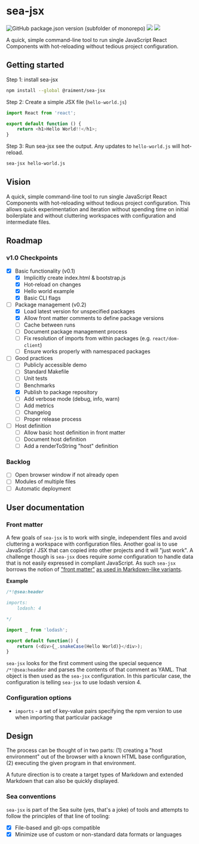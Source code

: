 # sea-jsx

![GitHub package.json version (subfolder of monorepo)](https://img.shields.io/github/package-json/v/raiment-studios/monorepo?filename=source%2Fprojects%2Fsea%2Fapps%2Fsea-jsx%2Fpackage.json)
![](https://img.shields.io/badge/license-MIT-039)
[![](https://img.shields.io/badge/feedback-welcome!-1a6)](https://github.com/raiment-studios/monorepo/discussions)

A quick, simple command-line tool to run single JavaScript React Components with hot-reloading without tedious project configuration.

## Getting started

Step 1: install sea-jsx

```bash
npm install --global @raiment/sea-jsx
```

Step 2: Create a simple JSX file (`hello-world.js`)

```javascript
import React from 'react';

export default function () {
    return <h1>Hello World!!</h1>;
}
```

Step 3: Run sea-jsx see the output. Any updates to `hello-world.js` will hot-reload.

```bash
sea-jsx hello-world.js
```

## Vision

A quick, simple command-line tool to run single JavaScript React Components with hot-reloading without tedious project configuration. This allows quick experimentation and iteration without spending time on initial boilerplate and without cluttering workspaces with configuration and intermediate files.

## Roadmap

### v1.0 Checkpoints

-   [x] Basic functionality (v0.1)
    -   [x] Implicitly create index.html & bootstrap.js
    -   [x] Hot-reload on changes
    -   [x] Hello world example
    -   [x] Basic CLI flags
-   [ ] Package management (v0.2)
    -   [x] Load latest version for unspecified packages
    -   [x] Allow front matter comments to define package versions
    -   [ ] Cache between runs
    -   [ ] Document package management process
    -   [ ] Fix resolution of imports from within packages (e.g. `react/dom-client`)
    -   [ ] Ensure works properly with namespaced packages
-   [ ] Good practices
    -   [ ] Publicly accessible demo
    -   [ ] Standard Makefile
    -   [ ] Unit tests
    -   [ ] Benchmarks
    -   [x] Publish to package repository
    -   [ ] Add verbose mode (debug, info, warn)
    -   [ ] Add metrics
    -   [ ] Changelog
    -   [ ] Proper release process
-   [ ] Host definition
    -   [ ] Allow basic host definition in front matter
    -   [ ] Document host definition
    -   [ ] Add a renderToString "host" definition

### Backlog

-   [ ] Open browser window if not already open
-   [ ] Modules of multiple files
-   [ ] Automatic deployment

## User documentation

### Front matter

A few goals of `sea-jsx` is to work with single, independent files and avoid cluttering a workspace with configuration files. Another goal is to use JavaScript / JSX that can copied into other projects and it will "just work". A challenge though is `sea-jsx` does require _some_ configuration to handle data that is not easily expressed in compliant JavaScript. As such `sea-jsx` borrows the notion of ["front matter"](https://www.merriam-webster.com/dictionary/front%20matter) [as used in Markdown-like variants](https://assemble.io/docs/YAML-front-matter.html).

**Example**

```javascript
/*!@sea:header

imports:
    lodash: 4

*/

import _ from 'lodash';

export default function() {
    return (<div>{_.snakeCase(Hello World)}</div>);
}
```

`sea-jsx` looks for the first comment using the special sequence `/*!@sea:headder` and parses the contents of that comment as YAML. That object is then used as the `sea-jsx` configuration. In this particular case, the configuration is telling `sea-jsx` to use lodash version 4.

### Configuration options

-   `imports` - a set of key-value pairs specifying the npm version to use when importing that particular package

## Design

The process can be thought of in two parts: (1) creating a "host environment" out of the browser with a known HTML base configuration, (2) executing the given program in that environment.

A future direction is to create a target types of Markdown and extended Markdown that can also be quickly displayed.

### Sea conventions

`sea-jsx` is part of the Sea suite (yes, that's a joke) of tools and attempts to follow the principles of that line of tooling:

-   [x] File-based and git-ops compatible
-   [x] Minimize use of custom or non-standard data formats or languages
